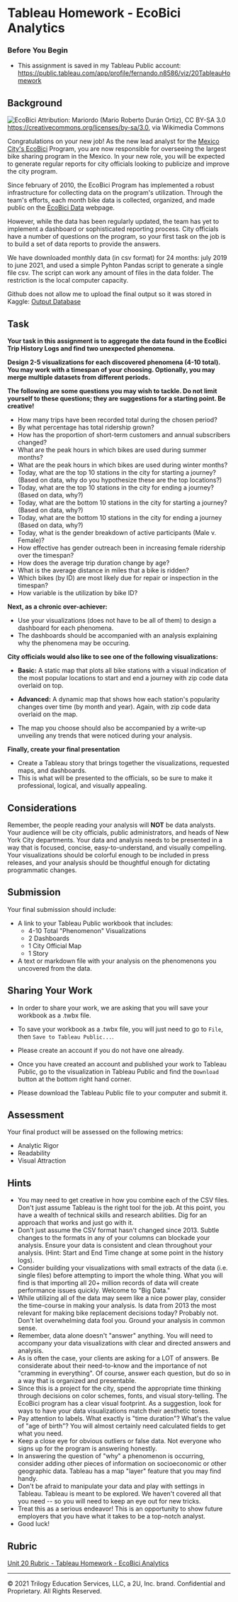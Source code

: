 # Tableau Homework - EcoBici Analytics

### Before You Begin

* This assignment is saved in my Tableau Public account: 
  https://public.tableau.com/app/profile/fernando.n8586/viz/20TableauHomework

## Background

![EcoBici](Images/Ecobici_03_2014_Mex_8171.jfif)
Attribution: Mariordo (Mario Roberto Durán Ortiz), CC BY-SA 3.0 <https://creativecommons.org/licenses/by-sa/3.0>, via Wikimedia Commons

Congratulations on your new job! As the new lead analyst for the [Mexico City's EcoBici](https://www.ecobici.cdmx.gob.mx/) Program, you are now responsible for overseeing the largest bike sharing program in the Mexico. In your new role, you will be expected to generate regular reports for city officials looking to publicize and improve the city program.

Since february of 2010, the EcoBici Program has implemented a robust infrastructure for collecting data on the program's utilization. Through the team's efforts, each month bike data is collected, organized, and made public on the [EcoBici Data](https://www.ecobici.cdmx.gob.mx/es/informacion-del-servicio/open-data) webpage.

However, while the data has been regularly updated, the team has yet to implement a dashboard or sophisticated reporting process. City officials have a number of questions on the program, so your first task on the job is to build a set of data reports to provide the answers.

We have downloaded monthly data (in csv format) for 24 months: july 2019 to june 2021, and used a simple Pyhton Pandas script to generate a single file csv.  The script can work any amount of files in the data folder.  The restriction is the local computer capacity.

Github does not allow me to upload the final output so it was stored in Kaggle: [Output Database](https://www.kaggle.com/fernandonuez/ecobici-ciudad-de-mexico-julio-2019-a-junio-2021)

## Task

**Your task in this assignment is to aggregate the data found in the EcoBici Trip History Logs and find two unexpected phenomena.** 

**Design 2-5 visualizations for each discovered phenomena (4-10 total). You may work with a timespan of your choosing. Optionally, you may merge multiple datasets from different periods.** 

**The following are some questions you may wish to tackle. Do not limit yourself to these questions; they are suggestions for a starting point. Be creative!**

* How many trips have been recorded total during the chosen period?
* By what percentage has total ridership grown?
* How has the proportion of short-term customers and annual subscribers changed?
* What are the peak hours in which bikes are used during summer months?
* What are the peak hours in which bikes are used during winter months?
* Today, what are the top 10 stations in the city for starting a journey? (Based on data, why do you hypothesize these are the top locations?)
* Today, what are the top 10 stations in the city for ending a journey? (Based on data, why?)
* Today, what are the bottom 10 stations in the city for starting a journey? (Based on data, why?)
* Today, what are the bottom 10 stations in the city for ending a journey (Based on data, why?)
* Today, what is the gender breakdown of active participants (Male v. Female)?
* How effective has gender outreach been in increasing female ridership over the timespan?
* How does the average trip duration change by age?
* What is the average distance in miles that a bike is ridden?
* Which bikes (by ID) are most likely due for repair or inspection in the timespan?
* How variable is the utilization by bike ID?

**Next, as a chronic over-achiever:**

* Use your visualizations (does not have to be all of them) to design a dashboard for each phenomena.
* The dashboards should be accompanied with an analysis explaining why the phenomena may be occuring. 

**City officials would also like to see one of the following visualizations:**

* **Basic:** A static map that plots all bike stations with a visual indication of the most popular locations to start and end a journey with zip code data overlaid on top.

* **Advanced:** A dynamic map that shows how each station's popularity changes over time (by month and year). Again, with zip code data overlaid on the map.

* The map you choose should also be accompanied by a write-up unveiling any trends that were noticed during your analysis.

**Finally, create your final presentation**

* Create a Tableau story that brings together the visualizations, requested maps, and dashboards.
* This is what will be presented to the officials, so be sure to make it professional, logical, and visually appealing. 

## Considerations

Remember, the people reading your analysis will **NOT** be data analysts. Your audience will be city officials, public administrators, and heads of New York City departments. Your data and analysis needs to be presented in a way that is focused, concise, easy-to-understand, and visually compelling. Your visualizations should be colorful enough to be included in press releases, and your analysis should be thoughtful enough for dictating programmatic changes. 

## Submission 

Your final submission should include:

* A link to your Tableau Public workbook that includes: 
  * 4-10 Total "Phenomenon" Visualizations 
  * 2 Dashboards
  * 1 City Official Map
  * 1 Story 
* A text or markdown file with your analysis on the phenomenons you uncovered from the data.

## Sharing Your Work

* In order to share your work, we are asking that you will save your workbook as a .twbx file.

* To save your workbook as a .twbx file, you will just need to go to `File`, then `Save to Tableau Public...`.

* Please create an account if you do not have one already.

* Once you have created an account and published your work to Tableau Public, go to the visualization in Tableau Public and find the `Download` button at the bottom right hand corner.

* Please download the Tableau Public file to your computer and submit it.

## Assessment

Your final product will be assessed on the following metrics:

* Analytic Rigor
* Readability
* Visual Attraction


## Hints

* You may need to get creative in how you combine each of the CSV files. Don't just assume Tableau is the right tool for the job. At this point, you have a wealth of technical skills and research abilities. Dig for an approach that works and just go with it.
* Don't just assume the CSV format hasn't changed since 2013. Subtle changes to the formats in any of your columns can blockade your analysis. Ensure your data is consistent and clean throughout your analysis. (Hint: Start and End Time change at some point in the history logs).
* Consider building your visualizations with small extracts of the data (i.e. single files) before attempting to import the whole thing. What you will find is that importing all 20+ million records of data will create performance issues quickly. Welcome to "Big Data."
* While utilizing all of the data may seem like a nice power play, consider the time-course in making your analysis. Is data from 2013 the most relevant for making bike replacement decisions today? Probably not. Don't let overwhelming data fool you. Ground your analysis in common sense.
* Remember, data alone doesn't "answer" anything. You will need to accompany your data visualizations with clear and directed answers and analysis.
* As is often the case, your clients are asking for a LOT of answers. Be considerate about their need-to-know and the importance of not "cramming in everything". Of course, answer each question, but do so in a way that is organized and presentable.
* Since this is a project for the city, spend the appropriate time thinking through decisions on color schemes, fonts, and visual story-telling. The EcoBici program has a clear visual footprint. As a suggestion, look for ways to have your data visualizations match their aesthetic tones.
* Pay attention to labels. What exactly is "time duration"? What's the value of "age of birth"? You will almost certainly need calculated fields to get what you need.
* Keep a close eye for obvious outliers or false data. Not everyone who signs up for the program is answering honestly.
* In answering the question of "why" a phenomenon is occurring, consider adding other pieces of information on socioeconomic or other geographic data. Tableau has a map "layer" feature that you may find handy.
* Don't be afraid to manipulate your data and play with settings in Tableau. Tableau is meant to be explored. We haven't covered all that you need -- so you will need to keep an eye out for new tricks.
* Treat this as a serious endeavor! This is an opportunity to show future employers that you have what it takes to be a top-notch analyst. 
* Good luck!

## Rubric

[Unit 20 Rubric - Tableau Homework - EcoBici Analytics](https://docs.google.com/document/d/135gKIRxE8XB9XGmXcGORGpmJAeGdh1qz6ogh8na6P-o/edit?usp=sharing)

- - -
© 2021 Trilogy Education Services, LLC, a 2U, Inc. brand. Confidential and Proprietary. All Rights Reserved.

